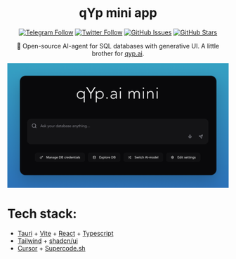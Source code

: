 <div align="center">

# qYp mini app

[![Telegram Follow](https://img.shields.io/badge/Telegram-blue?style=for-the-badge&logo=telegram&logoColor=white)](https://t.me/elkornacio) [![Twitter Follow](https://img.shields.io/twitter/follow/elkornacio?style=for-the-badge&logo=x&logoColor=white)](https://x.com/elkornacio) [![GitHub Issues](https://img.shields.io/github/issues/elkornacio/qyp-mini?style=for-the-badge&logo=github&logoColor=white)](https://github.com/elkornacio/qyp-mini/issues) [![GitHub Stars](https://img.shields.io/github/stars/elkornacio/qyp-mini?style=for-the-badge&logo=github&logoColor=white)](https://github.com/elkornacio/qyp-mini/stargazers)

🤖 Open-source AI-agent for SQL databases with generative UI. A little brother for [qyp.ai](https://qyp.ai).

<img src="assets/gh-screen.png" alt="qYp-mini screenshot" width="800"/>

</div>

# Tech stack:

- [Tauri](https://tauri.app/) + [Vite](https://vitejs.dev/) + [React](https://react.dev/) + [Typescript](https://www.typescriptlang.org/)
- [Tailwind](https://tailwindcss.com/) + [shadcn/ui](https://ui.shadcn.com/)
- [Cursor](https://www.cursor.com/) + [Supercode.sh](https://supercode.sh/)
